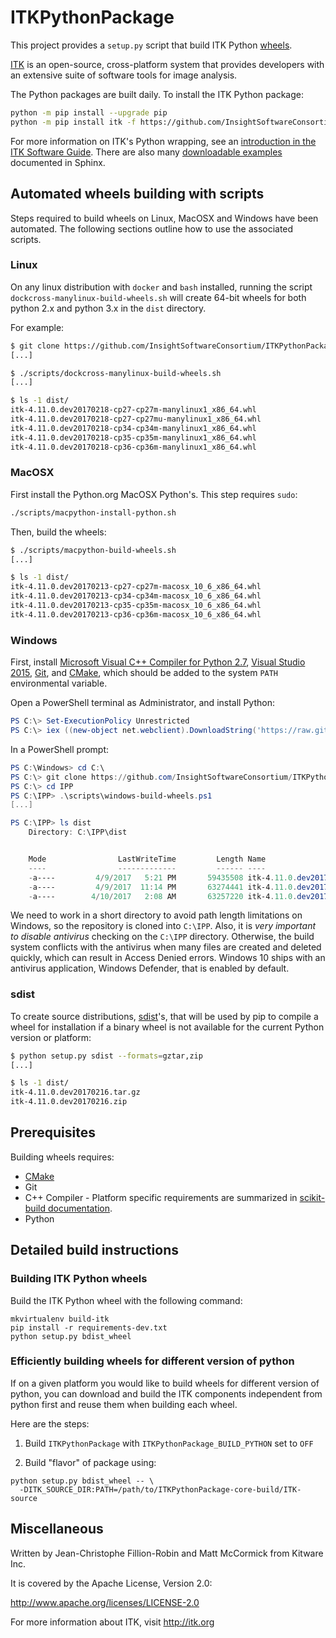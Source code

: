 # ITKPythonPackage

This project provides a `setup.py` script that build ITK Python
[wheels](https://www.python.org/dev/peps/pep-0427/).

[ITK](https://itk.org) is an open-source,
cross-platform system that provides developers with an extensive suite
of software tools for image analysis.

The Python packages are built daily. To install the ITK Python package:

```bash
python -m pip install --upgrade pip
python -m pip install itk -f https://github.com/InsightSoftwareConsortium/ITKPythonPackage/releases/tag/latest
```

For more information on ITK's Python wrapping, see an [introduction in the ITK
Software
Guide](https://itk.org/ITKSoftwareGuide/html/Book1/ITKSoftwareGuide-Book1ch3.html#x32-420003.7).
There are also many [downloadable
examples](https://itk.org/ITKExamples/search.html?q=Python) documented in Sphinx.

## Automated wheels building with scripts

Steps required to build wheels on Linux, MacOSX and Windows have been automated. The
following sections outline how to use the associated scripts.

### Linux

On any linux distribution with `docker` and `bash` installed, running the script
`dockcross-manylinux-build-wheels.sh` will create 64-bit wheels for both
python 2.x and python 3.x in the `dist` directory.

For example:

```bash
$ git clone https://github.com/InsightSoftwareConsortium/ITKPythonPackage.git
[...]

$ ./scripts/dockcross-manylinux-build-wheels.sh
[...]

$ ls -1 dist/
itk-4.11.0.dev20170218-cp27-cp27m-manylinux1_x86_64.whl
itk-4.11.0.dev20170218-cp27-cp27mu-manylinux1_x86_64.whl
itk-4.11.0.dev20170218-cp34-cp34m-manylinux1_x86_64.whl
itk-4.11.0.dev20170218-cp35-cp35m-manylinux1_x86_64.whl
itk-4.11.0.dev20170218-cp36-cp36m-manylinux1_x86_64.whl
```

### MacOSX

First install the Python.org MacOSX Python's. This step requires `sudo`:

```bash
./scripts/macpython-install-python.sh
```

Then, build the wheels:

```bash
$ ./scripts/macpython-build-wheels.sh
[...]

$ ls -1 dist/
itk-4.11.0.dev20170213-cp27-cp27m-macosx_10_6_x86_64.whl
itk-4.11.0.dev20170213-cp34-cp34m-macosx_10_6_x86_64.whl
itk-4.11.0.dev20170213-cp35-cp35m-macosx_10_6_x86_64.whl
itk-4.11.0.dev20170213-cp36-cp36m-macosx_10_6_x86_64.whl
```

### Windows

First, install [Microsoft Visual C++ Compiler for Python
2.7](http://aka.ms/vcpython27), [Visual Studio
2015](https://www.visualstudio.com/downloads/),
[Git](https://git-scm.com/download/win), and [CMake](https://cmake.org/download/), which should be added to the system `PATH` environmental variable.

Open a PowerShell terminal as Administrator, and install Python:

```powershell
PS C:\> Set-ExecutionPolicy Unrestricted
PS C:\> iex ((new-object net.webclient).DownloadString('https://raw.githubusercontent.com/scikit-build/scikit-ci-addons/master/windows/install-python.ps1'))
```


In a PowerShell prompt:

```powershell
PS C:\Windows> cd C:\
PS C:\> git clone https://github.com/InsightSoftwareConsortium/ITKPythonPackage.git IPP
PS C:\> cd IPP
PS C:\IPP> .\scripts\windows-build-wheels.ps1
[...]

PS C:\IPP> ls dist
    Directory: C:\IPP\dist


    Mode                LastWriteTime         Length Name
    ----                -------------         ------ ----
    -a----         4/9/2017   5:21 PM       59435508 itk-4.11.0.dev20170407-cp27-cp27m-win_amd64.whl
    -a----         4/9/2017  11:14 PM       63274441 itk-4.11.0.dev20170407-cp35-cp35m-win_amd64.whl
    -a----        4/10/2017   2:08 AM       63257220 itk-4.11.0.dev20170407-cp36-cp36m-win_amd64.whl

```

We need to work in a short directory to avoid path length limitations on
Windows, so the repository is cloned into `C:\IPP`. Also, it is *very important
to disable antivirus* checking on the `C:\IPP` directory. Otherwise, the build
system conflicts with the antivirus when many files are created and deleted
quickly, which can result in Access Denied errors. Windows 10 ships with an
antivirus application, Windows Defender, that is enabled by default.

### sdist

To create source distributions,
[sdist](https://docs.python.org/3.6/distutils/sourcedist.html)'s,  that will
be used by pip to compile a wheel for installation if a binary wheel is not
available for the current Python version or platform:

```bash
$ python setup.py sdist --formats=gztar,zip
[...]

$ ls -1 dist/
itk-4.11.0.dev20170216.tar.gz
itk-4.11.0.dev20170216.zip
```


## Prerequisites

Building wheels requires:
* [CMake](https://cmake.org)
* Git
* C++ Compiler - Platform specific requirements are summarized in [scikit-build documentation](http://scikit-build.readthedocs.io).
* Python

## Detailed build instructions

### Building ITK Python wheels

Build the ITK Python wheel with the following command:

```
mkvirtualenv build-itk
pip install -r requirements-dev.txt
python setup.py bdist_wheel
```

### Efficiently building wheels for different version of python

If on a given platform you would like to build wheels for different version of python, you can download and build
the ITK components independent from python first and reuse them when building each wheel.

Here are the steps:

1. Build `ITKPythonPackage` with `ITKPythonPackage_BUILD_PYTHON` set to `OFF`

2. Build "flavor" of package using:

```
python setup.py bdist_wheel -- \
  -DITK_SOURCE_DIR:PATH=/path/to/ITKPythonPackage-core-build/ITK-source
```

## Miscellaneous

Written by Jean-Christophe Fillion-Robin and Matt McCormick from Kitware Inc.

It is covered by the Apache License, Version 2.0:

http://www.apache.org/licenses/LICENSE-2.0

For more information about ITK, visit http://itk.org

